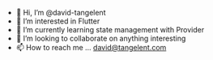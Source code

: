 - 👋 Hi, I’m @david-tangelent
- 👀 I’m interested in Flutter
- 🌱 I’m currently learning state management with Provider
- 💞️ I’m looking to collaborate on anything interesting
- 📫 How to reach me ... david@tangelent.com

<!---
david-tangelent/david-tangelent is a ✨ special ✨ repository because its `README.md` (this file) appears on your GitHub profile.
You can click the Preview link to take a look at your changes.
--->
